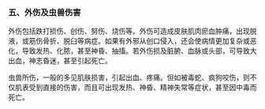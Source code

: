 ### 五、外伤及虫兽伤害

外伤包括跌打损伤、创伤、努伤、烧伤等。外伤可造成皮肤肌肉瘀血肿痛，出现脱液，或筋伤骨折、脱臼等病症。如果有外邪从创口侵入，还会使病情更加复杂或恶化，导致发热、化脓，甚至神昏、抽搐。若外伤损及脏腑、血脉或头部，可导致大出血，神志昏迷，甚至引起死亡。

虫兽所伤，一般的多见肌肤损害，引起出血、疼痛。但如被毒蛇、疯狗咬伤，则不仅肌表受到直接的伤害，而且可出现发热、神昏、精神失常等症状，甚至因中毒而死亡。
